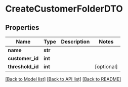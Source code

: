# CreateCustomerFolderDTO

## Properties
Name | Type | Description | Notes
------------ | ------------- | ------------- | -------------
**name** | **str** |  | 
**customer_id** | **int** |  | 
**threshold_id** | **int** |  | [optional] 

[[Back to Model list]](../README.md#documentation-for-models) [[Back to API list]](../README.md#documentation-for-api-endpoints) [[Back to README]](../README.md)


